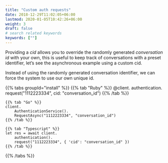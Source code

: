 ```yaml
---
title: "Custom auth requests"
date: 2018-12-29T11:02:05+06:00
lastmod: 2020-01-05T10:42:26+06:00
weight: 3
draft: false
# search related keywords
keywords: [""]
---
```


Providing a _cid_ allows you to override the randomly generated _conversation id_ with your own, this is useful to keep track of conversations with a preset identifier, let’s see the asynchronous example using a custom cid.

Instead of using the randomly generated conversation identifier, we can force the system to use our own unique id.


{{% tabs groupId="install" %}}
    {{% tab "Ruby" %}}
    @client.
        authentication.
        request("1112223334", cid: "conversation_id")
    {{% /tab %}}

    {{% tab "Go" %}}
    client.
        AuthenticationService().
        RequestAsync("1112223334", "conversation_id")
    {{% /tab %}}

    {{% tab "Typescript" %}}
    let res = await client.
        authentication().
        request("1112223334", { 'cid': "conversation_id" })
    {{% /tab %}}
{{% /tabs %}}